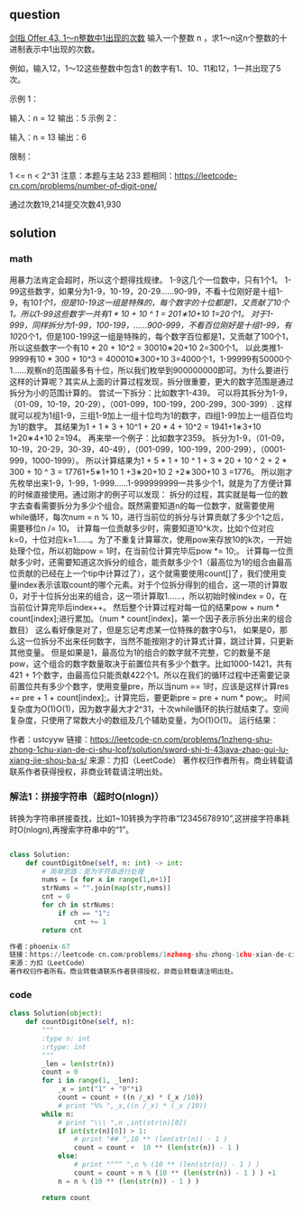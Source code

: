 ## question
[剑指 Offer 43. 1～n整数中1出现的次数](https://leetcode-cn.com/problems/1nzheng-shu-zhong-1chu-xian-de-ci-shu-lcof/)
输入一个整数 n ，求1～n这n个整数的十进制表示中1出现的次数。

例如，输入12，1～12这些整数中包含1 的数字有1、10、11和12，1一共出现了5次。

 

示例 1：

输入：n = 12
输出：5
示例 2：

输入：n = 13
输出：6
 

限制：

1 <= n < 2^31
注意：本题与主站 233 题相同：https://leetcode-cn.com/problems/number-of-digit-one/

通过次数19,214提交次数41,930

## solution
### math

用暴力法肯定会超时，所以这个题得找规律。
1-9这几个一位数中，只有1个1。
1-99这些数字，如果分为1-9，10-19，20-29……90-99，不看十位刚好是十组1-9，有10*1个1，但是10-19这一组是特殊的，每个数字的十位都是1，又贡献了10个1。所以1-99这些数字一共有1 * 10 + 10 ^ 1 = 201∗10+10 1=20个1。
对于1-999，同样拆分为1-99，100-199，……900-999，不看百位刚好是十组1-99，有10*20个1，但是100-199这一组是特殊的，每个数字百位都是1，又贡献了100个1，所以这些数字一个有10 * 20 + 10^2 = 30010∗20+10 2=300个1。
以此类推1-9999有10 * 300 + 10^3 = 400010∗300+10 3=4000个1，1-99999有50000个1……观察n的范围最多有十位，所以我们枚举到900000000即可。为什么要进行这样的计算呢？其实从上面的计算过程发现，拆分很重要，更大的数字范围是通过拆分为小的范围计算的。
尝试一下拆分：比如数字1-439。
可以将其拆分为1-9，（01-09，10-19，20-29），（001-099，100-199，200-299，300-399）.
这样就可以视为1组1-9，三组1-9加上一组十位均为1的数字，四组1-99加上一组百位均为1的数字。
其结果为1 + 1 * 3 + 10^1 + 20 * 4 + 10^2 = 1941+1∗3+10 1+20∗4+10 2=194。
再来举一个例子：比如数字2359。
拆分为1-9，（01-09，10-19，20-29，30-39，40-49），（001-099，100-199，200-299），（0001-999，1000-1999）。
所以计算结果为1 + 5 * 1 + 10 ^ 1 + 3 * 20 + 10 ^ 2 + 2 * 300 + 10 ^ 3 = 17761+5∗1+10 1 +3∗20+10 2 +2∗300+10 3 =1776。
所以刚才先枚举出来1-9，1-99，1-999……1-999999999一共多少个1，就是为了方便计算的时候直接使用。通过刚才的例子可以发现：
拆分的过程，其实就是每一位的数字去查看需要拆分为多少个组合。既然需要知道n的每一位数字，就需要使用while循环，每次num = n % 10，进行当前位的拆分与计算贡献了多少个1之后，需要移位n /= 10。
计算每一位贡献多少时，需要知道10^k次，比如个位对应k=0，十位对应k=1……。为了不重复计算幂次，使用pow来存放10的k次，一开始处理个位，所以初始pow = 1时，在当前位计算完毕后pow *= 10;。
计算每一位贡献多少时，还需要知道这次拆分的组合，能贡献多少个1（最高位为1的组合由最高位贡献的已经在上一个tip中计算过了），这个就需要使用count[]了，我们使用变量index表示该取count的哪个元素。对于个位拆分得到的组合，这一项的计算取0，对于十位拆分出来的组合，这一项计算取1……，所以初始时候index = 0，在当前位计算完毕后index++。
然后整个计算过程对每一位的结果pow + num * count[index];进行累加。（num * count[index]，第一个因子表示拆分出来的组合数目）
这么看好像是对了，但是忘记考虑某一位特殊的数字0与1，
如果是0，那么这一位拆分不出来任何数字，当然不能按刚才的计算式计算，跳过计算，只更新其他变量。
但是如果是1，最高位为1的组合的数字就不完整，它的数量不是pow，这个组合的数字数量取决于前置位共有多少个数字。比如1000-1421，共有421 + 1个数字，由最高位只能贡献422个1。所以在我们的循环过程中还需要记录前置位共有多少个数字，使用变量pre，所以当num == 1时，应该是这样计算res += pre + 1 + count[index];。计算完后，要更新pre = pre + num * pow;。
时间复杂度为O(1)O(1)，因为数字最大才2^31，十次while循环的执行就结束了。空间复杂度，只使用了常数大小的数组及几个辅助变量，为O(1)O(1)。
运行结果：

作者：ustcyyw
链接：https://leetcode-cn.com/problems/1nzheng-shu-zhong-1chu-xian-de-ci-shu-lcof/solution/sword-shi-ti-43java-zhao-gui-lu-xiang-jie-shou-ba-s/
来源：力扣（LeetCode）
著作权归作者所有。商业转载请联系作者获得授权，非商业转载请注明出处。


### 解法1：拼接字符串（超时O(nlogn)）
转换为字符串拼接查找，比如1~10转换为字符串“12345678910”,这拼接字符串耗时O(nlogn),再搜索字符串中的“1”。

```py

class Solution:
    def countDigitOne(self, n: int) -> int:
        # 简单思路：变为字符串进行处理
        nums = [x for x in range(1,n+1)]
        strNums = "".join(map(str,nums))
        cnt = 0
        for ch in strNums:
            if ch == "1":
                cnt += 1
        return cnt

作者：phoenix-67
链接：https://leetcode-cn.com/problems/1nzheng-shu-zhong-1chu-xian-de-ci-shu-lcof/solution/sword-shi-ti-43-1nzheng-shu-zhong-1chu-xian-de-ci-9/
来源：力扣（LeetCode）
著作权归作者所有。商业转载请联系作者获得授权，非商业转载请注明出处。
```

### code 
```py
class Solution(object):
    def countDigitOne(self, n):
        """
        :type n: int
        :rtype: int
        """
        _len = len(str(n))
        count = 0
        for i in range(1, _len):
            _x = int("1" + "0"*i)
            count = count + ((n /_x) * (_x /10))
            # print "%% ",_x,((n /_x) * (_x /10))
        while n:
            # print "\\\ ",n ,int(str(n)[0])
            if int(str(n)[0]) > 1:
                # print "## ",10 ** (len(str(n)) - 1 )
                count = count +  10 ** (len(str(n)) - 1 )
            else:
                # print "^^^ ",n % (10 ** (len(str(n)) - 1 ) )
                count = count + n % (10 ** (len(str(n)) - 1 ) ) +1
            n = n % (10 ** (len(str(n)) - 1 ) )

        return count 
```
